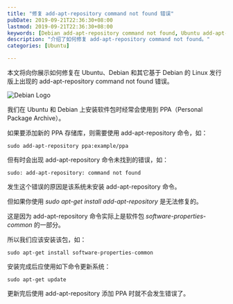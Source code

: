 ```yaml
---
title: "修复 add-apt-repository command not found 错误"
pubDate: 2019-09-21T22:36:30+08:00
lastmod: 2019-09-21T22:36:30+08:00
keywords: [Debian add-apt-repository command not found, Ubuntu add-apt-repository command not found]
description: "介绍了如何修复 add-apt-repository command not found。"
categories: [Ubuntu]

---
```


本文将向你展示如何修复在 Ubuntu、Debian 和其它基于 Debian 的 Linux 发行版上出现的 add-apt-repository command not found 错误。

![Debian Logo](/images/fix-add-apt-repository-command-not-found/debian-logo.webp "Debian Logo")

我们在 Ubuntu 和 Debian 上安装软件包时经常会使用到 PPA（Personal Package Archive）。

如果要添加新的 PPA 存储库，则需要使用 add-apt-repository 命令，如：

```shell
sudo add-apt-repository ppa:example/ppa
```

但有时会出现 add-apt-repository 命令未找到的错误，如：

```shell
sudo: add-apt-repository: command not found
```

发生这个错误的原因是该系统未安装 add-apt-repository 命令。

但如果你使用 *sudo apt-get install add-apt-repository* 是无法修复的。

这是因为 add-apt-repository 命令实际上是软件包 *software-properties-common* 的一部分。

所以我们应该安装该包，如：

```shell
sudo apt-get install software-properties-common
```

安装完成后应使用如下命令更新系统：

```shell
sudo apt-get update
```

更新完后使用 add-apt-repository 添加 PPA 时就不会发生错误了。
